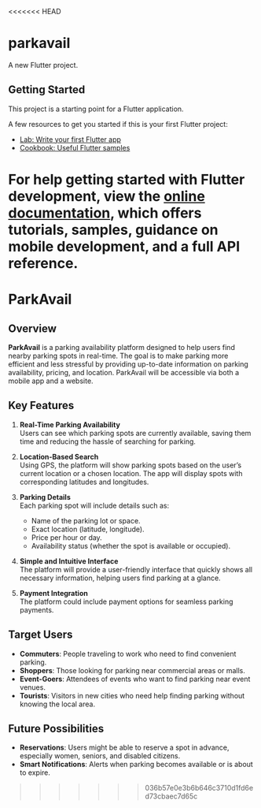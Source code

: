 <<<<<<< HEAD
# parkavail

A new Flutter project.

## Getting Started

This project is a starting point for a Flutter application.

A few resources to get you started if this is your first Flutter project:

- [Lab: Write your first Flutter app](https://docs.flutter.dev/get-started/codelab)
- [Cookbook: Useful Flutter samples](https://docs.flutter.dev/cookbook)

For help getting started with Flutter development, view the
[online documentation](https://docs.flutter.dev/), which offers tutorials,
samples, guidance on mobile development, and a full API reference.
=======
# ParkAvail

## Overview

**ParkAvail** is a parking availability platform designed to help users find nearby parking spots in real-time. The goal is to make parking more efficient and less stressful by providing up-to-date information on parking availability, pricing, and location. ParkAvail will be accessible via both a mobile app and a website.

## Key Features

1. **Real-Time Parking Availability**  
   Users can see which parking spots are currently available, saving them time and reducing the hassle of searching for parking.

2. **Location-Based Search**  
   Using GPS, the platform will show parking spots based on the user’s current location or a chosen location. The app will display spots with corresponding latitudes and longitudes.

3. **Parking Details**  
   Each parking spot will include details such as:
   - Name of the parking lot or space.
   - Exact location (latitude, longitude).
   - Price per hour or day.
   - Availability status (whether the spot is available or occupied).

4. **Simple and Intuitive Interface**  
   The platform will provide a user-friendly interface that quickly shows all necessary information, helping users find parking at a glance.

5. **Payment Integration**  
   The platform could include payment options for seamless parking payments.

## Target Users

- **Commuters**: People traveling to work who need to find convenient parking.
- **Shoppers**: Those looking for parking near commercial areas or malls.
- **Event-Goers**: Attendees of events who want to find parking near event venues.
- **Tourists**: Visitors in new cities who need help finding parking without knowing the local area.

## Future Possibilities

- **Reservations**: Users might be able to reserve a spot in advance, especially women, seniors, and disabled citizens.
- **Smart Notifications**: Alerts when parking becomes available or is about to expire.


   
>>>>>>> 036b57e0e3b6b646c3710d1fd6ed73cbaec7d65c
